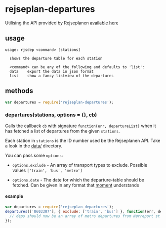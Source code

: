 # rejseplan-departures

Utilising the API provided by Rejseplanen
[available here](http://labs.rejseplanen.dk/)

## usage

    usage: rjsdep <command> [stations]

      shows the departure table for each station

      <command> can be any of the following and defaults to 'list':
      data    export the data in json format
      list    show a fancy listview of the departures


## methods
```js
var departures = require('rejseplan-departures');
```
### departures(stations, options = {}, cb)
Calls the callback `cb` with signature `function(err, departureList)` when it
has fetched a list of departures from the given `stations`.

Each station in `stations` is the ID number used be the Rejseplanen API. Take
a look in the [data/](data/) directory.

You can pass some `options`:

  - `options.exclude` - An array of transport types to exclude. Possible values
  `['train', 'bus', 'metro']`

  - `options.date` - The date for which the departure-table should be fetched.
  Can be given in any format that [moment](http://momentjs.com) understands

#### example
```js
var departures = require('rejseplan-departures');
departures(['8603307'], { exclude: ['train', 'bus'] }, function(err, deps) {
  // deps should now be an array of metro departures from Nørreport st (Metro).
});
```

